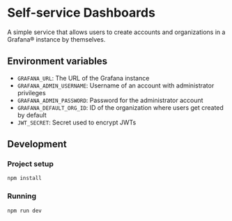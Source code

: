 # Self-service Dashboards

A simple service that allows users to create accounts and organizations in a Grafana® instance by themselves.

## Environment variables

- `GRAFANA_URL`: The URL of the Grafana instance
- `GRAFANA_ADMIN_USERNAME`: Username of an account with administrator privileges
- `GRAFANA_ADMIN_PASSWORD`: Password for the administrator account
- `GRAFANA_DEFAULT_ORG_ID`: ID of the organization where users get created by default
- `JWT_SECRET`: Secret used to encrypt JWTs

## Development

### Project setup

```bash
npm install
```

### Running

```bash
npm run dev
```
